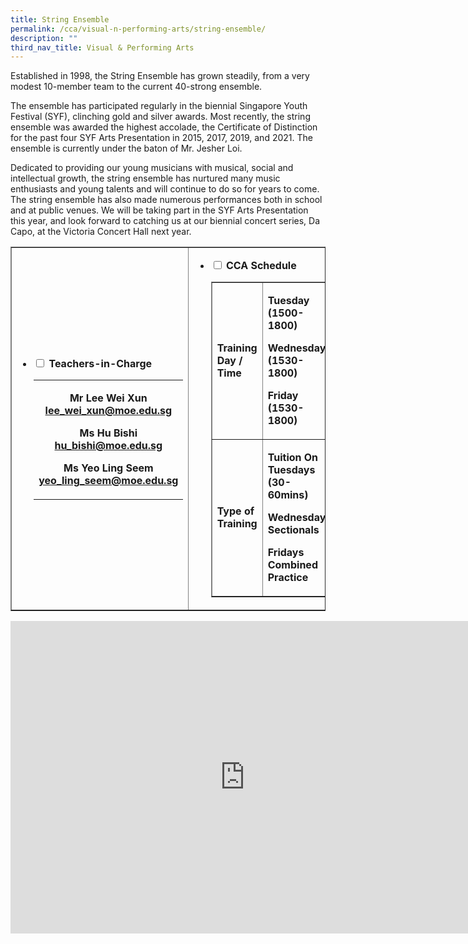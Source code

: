 ```yaml
---
title: String Ensemble
permalink: /cca/visual-n-performing-arts/string-ensemble/
description: ""
third_nav_title: Visual & Performing Arts
---
```

<p>Established in 1998, the String Ensemble has grown steadily, from a very modest 10-member team to the current 40-strong ensemble.</p>
<p>The ensemble has participated regularly in the biennial Singapore Youth Festival (SYF), clinching gold and silver awards. Most recently, the string ensemble was awarded the highest accolade, the Certificate of Distinction for the past four SYF Arts Presentation in 2015, 2017, 2019, and 2021. The ensemble is currently under the baton of Mr. Jesher Loi.</p>
<p>Dedicated to providing our young musicians with musical, social and intellectual growth, the string ensemble has nurtured many music enthusiasts and young talents and will continue to do so for years to come. The string ensemble has also made numerous performances both in school and at public venues. We will be taking part in the SYF Arts Presentation this year, and look forward to catching us at our biennial concert series, Da Capo, at the Victoria Concert Hall next year.</p>
<table style="border-collapse: collapse; width: 100%;" border="1">
<tbody>
<tr>
<td style="width: 50%;">
<ul class="jekyllcodex_accordion">
<li><strong><input id="accordion1" type="checkbox" /> <label for="accordion1">Teachers-in-Charge</label></strong>
<div>
<table class="iveo_table ives_tab_green ive_eobj_left">
<tbody>
<tr>
<td>
<p style="text-align: center;"><strong>Mr Lee Wei Xun<br /><a href="mailto:lee_wei_xun@moe.edu.sg" target="">lee_wei_xun@moe.edu.sg</a></strong></p>
<p style="text-align: center;"><strong>Ms Hu Bishi<br /><a href="mailto:hu_bishi@moe.edu.sg" target="">hu_bishi@moe.edu.sg</a></strong></p>
<p style="text-align: center;"><strong>Ms Yeo Ling Seem<br /><a href="mailto:yeo_ling_seem@moe.edu.sg" target="">yeo_ling_seem@moe.edu.sg</a></strong></p>
</td>
</tr>
</tbody>
</table>
</div>
</li>
</ul>
</td>
<td style="width: 50%;">
<ul class="jekyllcodex_accordion">
<li><strong><input id="accordion2" type="checkbox" /> <label for="accordion2">CCA Schedule</label></strong>
<div>
<table style="border-collapse: collapse; width: 100%;" border="1">
<tbody>
<tr>
<td style="width: 50%; text-align: left;"><strong>Training Day / Time<br /></strong></td>
<td style="width: 50%; text-align: left;">
<p><strong>Tuesday<br />(1500-1800)</strong></p>
<p><strong>Wednesday<br />(1530-1800)</strong></p>
<p><strong>Friday<br />(1530-1800)</strong></p>
</td>
</tr>
<tr>
<td style="width: 50%; text-align: left;"><strong>Type of Training</strong></td>
<td style="width: 50%; text-align: left;">
<p><strong>Tuition On Tuesdays<br />(30-60mins)</strong></p>
<p><strong>Wednesdays Sectionals</strong></p>
<p><strong>Fridays Combined Practice</strong></p>
</td>
</tr>
</tbody>
</table>
</div>
</li>
</ul>
</td>
</tr>
</tbody>
</table>
<iframe src="https://docs.google.com/presentation/d/e/2PACX-1vQFAPdYiyKaK_-3vZe9rxAPf5Dhyu3xRsHRjdrtZzOp6jV-XsiEf-r5oFvioMyIqUDrIQ70BoCJrmhr/embed?start=false&loop=false&delayms=10000" frameborder="0" width="750" height="500" allowfullscreen="true" ></iframe>